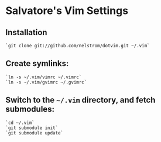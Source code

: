Salvatore's Vim Settings
========

Installation
--------

    `git clone git://github.com/nelstrom/dotvim.git ~/.vim`

Create symlinks:
--------

    `ln -s ~/.vim/vimrc ~/.vimrc`
    `ln -s ~/.vim/gvimrc ~/.gvimrc`

Switch to the `~/.vim` directory, and fetch submodules:
--------

    `cd ~/.vim`
    `git submodule init`
    `git submodule update`
